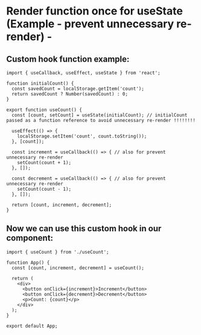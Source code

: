 # Render function once for useState (Example - prevent unnecessary re-render) - 


## Custom hook function example:

```tsx
import { useCallback, useEffect, useState } from 'react';

function initialCount() {
  const savedCount = localStorage.getItem('count');
  return savedCount ? Number(savedCount) : 0;
}

export function useCount() {
  const [count, setCount] = useState(initialCount); // initialCount passed as a function reference to avoid unnecessary re-render !!!!!!!!

  useEffect(() => {
    localStorage.setItem('count', count.toString());
  }, [count]);

  const increment = useCallback(() => { // also for prevent unnecessary re-render
    setCount(count + 1);
  }, []);

  const decrement = useCallback(() => { // also for prevent unnecessary re-render
    setCount(count - 1);
  }, []);

  return [count, increment, decrement];
}
```

## Now we can use this custom hook in our component:
```tsx
import { useCount } from './useCount';

function App() {
  const [count, increment, decrement] = useCount();

  return (
    <div>
      <button onClick={increment}>Increment</button>
      <button onClick={decrement}>Decrement</button>
      <p>Count: {count}</p>
    </div>
  );
}

export default App;
```
